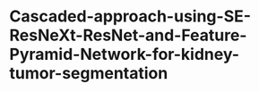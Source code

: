 # Cascaded-approach-using-SE-ResNeXt-ResNet-and-Feature-Pyramid-Network-for-kidney-tumor-segmentation
